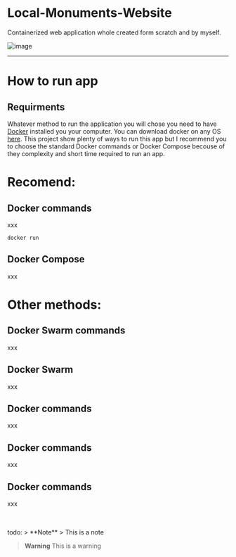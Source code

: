 # Local-Monuments-Website
Containerized web application whole created form scratch and by myself. 

![image](https://user-images.githubusercontent.com/90647840/174489265-b7abd087-1823-4bcd-9f2d-d313f2702a20.png)

---

# How to run app

## Requirments
Whatever method to run the application you will chose you need to have [Docker]((https://www.docker.com/)) installed you your computer. You can download docker on any OS [here](https://docs.docker.com/get-docker/). This project show plenty of ways to run this app but I recommend you to choose the standard Docker commands or Docker Compose becouse of they complexity and short time required to run an app.

# Recomend:
## Docker commands
xxx

```
docker run
```

## Docker Compose
xxx

# Other methods:
## Docker Swarm commands
xxx

## Docker Swarm 
xxx

## Docker commands
xxx

## Docker commands
xxx

## Docker commands
xxx



<br>
<br>
todo:
> **Note**
> This is a note

> **Warning**
> This is a warning
